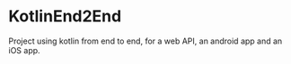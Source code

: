 # KotlinEnd2End
Project using kotlin from end to end, for a web API, an android app and an iOS app.
